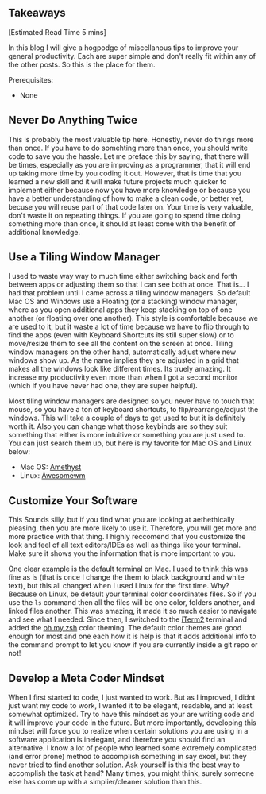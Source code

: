 ## Takeaways

[Estimated Read Time 5 mins]

In this blog I will give a hogpodge of miscellanous tips to improve your general productivity. 
Each are super simple and don't really fit within any of the other posts. So this is the place for them.

Prerequisites:
- None

## Never Do Anything Twice
This is probably the most valuable tip here. 
Honestly, never do things more than once. 
If you have to do somehting more than once, you should write code to save you the hassle. 
Let me preface this by saying, that there will be times, especially as you are improving as a programmer, that it will end up taking more time by you coding it out. 
However, that is time that you learned a new skill and it will make future projects much quicker to implement either because now you have more knowledge or because you have a better understanding of how to make a clean code, or better yet, becuse you will reuse part of that code later on. 
Your time is very valuable, don't waste it on repeating things. 
If you are going to spend time doing something more than once, it should at least come with the benefit of additional knowledge. 


## Use a Tiling Window Manager

I used to waste way way to much time either switching back and forth between apps or adjusting them so that I can see both at once. 
That is... I had that problem until I came across a tiling window managers. 
So default Mac OS and Windows use a Floating (or a stacking) window manager, where as you open additional apps they keep stacking on top of one another (or floating over one another). 
This style is comfortable because we are used to it, but it waste a lot of time because we have to flip through to find the apps (even with Keyboard Shortcuts its still super slow) or to move/resize them to see all the content on the screen at once. 
Tiling window managers on the other hand, automatically adjust where new windows show up. 
As the name implies they are adjusted in a grid that makes all the windows look like different times. Its truely amazing. 
It increase my productivity even more than when I got a second monitor (which if you have never had one, they are super helpful). 

Most tiling window managers are designed so you never have to touch that mouse, so you have a ton of keyboard shortcuts, to flip/rearrange/adjust the windows. 
This will take a couple of days to get used to but it is definitely worth it. 
Also you can change what those keybinds are so they suit something that either is more intuitive or something you are just used to. 
You can just search them up, but here is my favorite for Mac OS and Linux below:

- Mac OS: [Amethyst](https://github.com/ianyh/Amethyst)
- Linux: [Awesomewm](https://github.com/awesomeWM/awesome)

## Customize Your Software

This Sounds silly, but if you find what you are looking at aethethically pleasing, then you are more likely to use it. 
Therefore, you will get more and more practice with that thing. 
I highly reccomend that you customize the look and feel of all text editors/IDEs as well as things like your terminal. 
Make sure it shows you the information that is more important to you.

One clear example is the default terminal on Mac. 
I used to think this was fine as is (that is once I change the them to black background and white text), but this all changed when I used Linux for the first time. 
Why? Because on Linux, be default your terminal color coordinates files. 
So if you use the `ls` command then all the files will be one color, folders another, and linked files another. 
This was amazing, it made it so much easier to navigate and see what I needed. 
Since then, I switched to the [iTerm2](https://iterm2.com/) terminal and added the [oh my zsh](https://ohmyz.sh/) color theming. 
The default color themes are good enough for most and one each how it is help is that it adds additional info to the command prompt to let you know if you are currently inside a git repo or not!

## Develop a Meta Coder Mindset

When I first started to code, I just wanted to work. 
But as I improved, I didnt just want my code to work, I wanted it to be elegant, readable, and at least somewhat optimized. 
Try to have this mindset as your are writing code and it will improve your code in the future. 
But more importantly, developing this mindset will force you to realize when certain solutions you are using in a software application is inelegant, and therefore you should find an alternative. 
I know a lot of people who learned some extremely complicated (and error prone) method to accomplish something in say excel, but they never tried to find another solution. 
Ask yourself is this the best way to accomplish the task at hand? Many times, you might think, surely someone else has come up with a simplier/cleaner solution than this. 